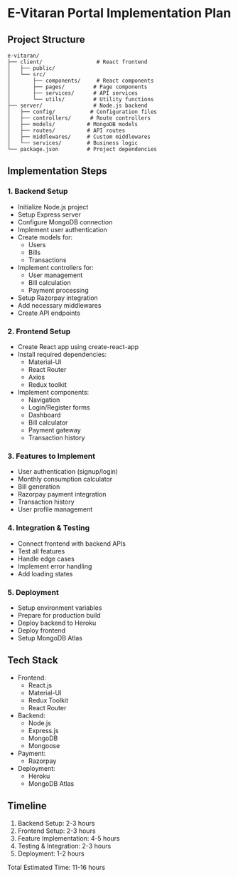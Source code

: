 # E-Vitaran Portal Implementation Plan

## Project Structure
```
e-vitaran/
├── client/                 # React frontend
│   ├── public/
│   └── src/
│       ├── components/     # React components
│       ├── pages/         # Page components
│       ├── services/      # API services
│       └── utils/         # Utility functions
├── server/                # Node.js backend
│   ├── config/           # Configuration files
│   ├── controllers/      # Route controllers
│   ├── models/          # MongoDB models
│   ├── routes/          # API routes
│   ├── middlewares/     # Custom middlewares
│   └── services/        # Business logic
└── package.json         # Project dependencies
```

## Implementation Steps

### 1. Backend Setup
- Initialize Node.js project
- Setup Express server
- Configure MongoDB connection
- Implement user authentication
- Create models for:
  - Users
  - Bills
  - Transactions
- Implement controllers for:
  - User management
  - Bill calculation
  - Payment processing
- Setup Razorpay integration
- Add necessary middlewares
- Create API endpoints

### 2. Frontend Setup
- Create React app using create-react-app
- Install required dependencies:
  - Material-UI
  - React Router
  - Axios
  - Redux toolkit
- Implement components:
  - Navigation
  - Login/Register forms
  - Dashboard
  - Bill calculator
  - Payment gateway
  - Transaction history

### 3. Features to Implement
- User authentication (signup/login)
- Monthly consumption calculator
- Bill generation
- Razorpay payment integration
- Transaction history
- User profile management

### 4. Integration & Testing
- Connect frontend with backend APIs
- Test all features
- Handle edge cases
- Implement error handling
- Add loading states

### 5. Deployment
- Setup environment variables
- Prepare for production build
- Deploy backend to Heroku
- Deploy frontend
- Setup MongoDB Atlas

## Tech Stack
- Frontend:
  - React.js
  - Material-UI
  - Redux Toolkit
  - React Router
- Backend:
  - Node.js
  - Express.js
  - MongoDB
  - Mongoose
- Payment:
  - Razorpay
- Deployment:
  - Heroku
  - MongoDB Atlas

## Timeline
1. Backend Setup: 2-3 hours
2. Frontend Setup: 2-3 hours
3. Feature Implementation: 4-5 hours
4. Testing & Integration: 2-3 hours
5. Deployment: 1-2 hours

Total Estimated Time: 11-16 hours
